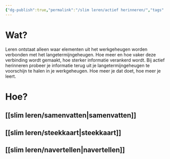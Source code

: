```yaml
---
{"dg-publish":true,"permalink":"/slim leren/actief herinneren/","tags":["#topic"],"created":"2025-06-04T16:32:15.552+02:00","updated":"2025-06-04T17:14:27.029+02:00"}
---
```



# Wat?

Leren ontstaat alleen waar elementen uit het werkgeheugen worden verbonden met het langetermijngeheugen. Hoe meer en hoe vaker deze verbinding wordt gemaakt, hoe sterker informatie verankerd wordt.  Bij actief herinneren probeer je informatie terug uit je langetermijngeheugen te voorschijn te halen in je werkgeheugen. Hoe meer je dat doet, hoe meer je leert.
# Hoe?
## [[slim leren/samenvatten\|samenvatten]]

## [[slim leren/steekkaart\|steekkaart]]

## [[slim leren/navertellen\|navertellen]]


